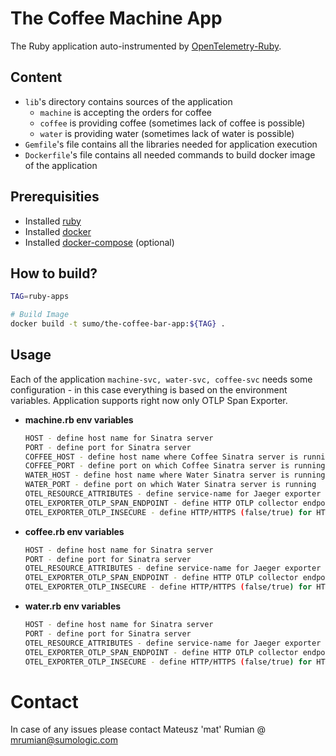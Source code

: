 # The Coffee Machine App 
The Ruby application auto-instrumented by [OpenTelemetry-Ruby].

## Content
* `lib`'s directory contains sources of the application
    * `machine` is accepting the orders for coffee
    * `coffee` is providing coffee (sometimes lack of coffee is possible)
    * `water` is providing water (sometimes lack of water is possible)
* `Gemfile`'s file contains all the libraries needed for application execution
* `Dockerfile`'s file contains all needed commands to build docker image of the application

## Prerequisities
* Installed [ruby]
* Installed [docker]
* Installed [docker-compose] (optional)

## How to build?

```bash
TAG=ruby-apps

# Build Image
docker build -t sumo/the-coffee-bar-app:${TAG} .
 ```
  
## Usage
Each of the application `machine-svc, water-svc, coffee-svc` needs some configuration - in this case everything is 
based on the environment variables. Application supports right now only OTLP Span Exporter.

- **machine.rb env variables**
    ```bash
    HOST - define host name for Sinatra server
    PORT - define port for Sinatra server
    COFFEE_HOST - define host name where Coffee Sinatra server is running
    COFFEE_PORT - define port on which Coffee Sinatra server is running
    WATER_HOST - define host name where Water Sinatra server is running
    WATER_PORT - define port on which Water Sinatra server is running
    OTEL_RESOURCE_ATTRIBUTES - define service-name for Jaeger exporter (service.name=NAME)
    OTEL_EXPORTER_OTLP_SPAN_ENDPOINT - define HTTP OTLP collector endpoint
    OTEL_EXPORTER_OTLP_INSECURE - define HTTP/HTTPS (false/true) for HTTP OTLP collector endpoint
    ```

- **coffee.rb env variables**
    ```bash
    HOST - define host name for Sinatra server
    PORT - define port for Sinatra server
    OTEL_RESOURCE_ATTRIBUTES - define service-name for Jaeger exporter (service.name=NAME)
    OTEL_EXPORTER_OTLP_SPAN_ENDPOINT - define HTTP OTLP collector endpoint
    OTEL_EXPORTER_OTLP_INSECURE - define HTTP/HTTPS (false/true) for HTTP OTLP collector endpoint
    ```

- **water.rb env variables**
    ```bash
    HOST - define host name for Sinatra server
    PORT - define port for Sinatra server
    OTEL_RESOURCE_ATTRIBUTES - define service-name for Jaeger exporter (service.name=NAME)
    OTEL_EXPORTER_OTLP_SPAN_ENDPOINT - define HTTP OTLP collector endpoint
    OTEL_EXPORTER_OTLP_INSECURE - define HTTP/HTTPS (false/true) for HTTP OTLP collector endpoint
    ```
    
# Contact
In case of any issues please contact Mateusz 'mat' Rumian @ mrumian@sumologic.com


[//]: # (These are reference links used in the body of this note and get stripped out when the markdown processor does its job. There is no need to format nicely because it shouldn't be seen. Thanks SO - http://stackoverflow.com/questions/4823468/store-comments-in-markdown-syntax)

   [jaeger]: <https://www.jaegertracing.io/docs/1.18/getting-started/#all-in-one>
   [ruby]: <https://www.ruby-lang.org/en/>
   [docker]: <https://docs.docker.com/get-docker/>
   [docker-compose]: <https://docs.docker.com/compose/install/>
   [OpenTelemetry-Ruby]: <https://github.com/open-telemetry/opentelemetry-ruby>
